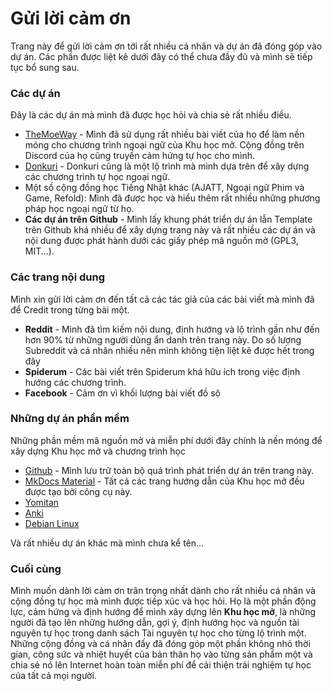 # Gửi lời cảm ơn

Trang này để gửi lời cảm ơn tới rất nhiều cá nhân và dự án đã đóng góp vào dự án. Các phần được liệt kê dưới đây có thể chưa đầy đủ và mình sẽ tiếp tục bổ sung sau.

### Các dự án 
Đây là các dự án mà mình đã được học hỏi và chia sẻ rất nhiều điều.

- [TheMoeWay](http://learnjapanese.moe/) - Mình đã sử dụng rất nhiều bài viết của họ để làm nền móng cho chương trình ngoại ngữ của Khu học mở. Cộng đồng trên Discord của họ cũng truyền cảm hứng tự học cho mình.
- [Donkuri](https://donkuri.github.io/learn-japanese/) - Donkuri cũng là một lộ trình mà mình dựa trên để xây dựng các chương trình tự học ngoại ngữ.
- Một số cộng đồng học Tiếng Nhật khác (AJATT, Ngoại ngữ Phim và Game, Refold): Mình đã được học và hiểu thêm rất nhiều những phương pháp học ngoại ngữ từ họ.
- **Các dự án trên Github** - Mình lấy khung phát triển dự án lẫn Template trên Github khá nhiều để xây dựng trang này và rất nhiều các dự án và nội dung được phát hành dưới các giấy phép mã nguồn mở (GPL3, MIT...).  

### Các trang nội dung
Mình xin gửi lời cảm ơn đến tất cả các tác giả của các bài viết mà mình đã để Credit trong từng bài một.

- **Reddit** - Mình đã tìm kiếm nội dung, định hướng và lộ trình gần như đến hơn 90% từ những người dùng ẩn danh trên trang này. Do số lượng Subreddit và cá nhân nhiều nên mình không tiện liệt kê được hết trong đây
- **Spiderum** - Các bài viết trên Spiderum khá hữu ích trong việc định hướng các chương trình.
- **Facebook** - Cảm ơn vì khối lượng bài viết đồ sộ

### Những dự án phần mềm
Những phần mềm mã nguồn mở và miễn phí dưới đây chính là nền móng để xây dựng Khu học mở và chương trình học

- [Github](https://github.com/) - Mình lưu trữ toàn bộ quá trình phát triển dự án trên trang này.
- [MkDocs Material](https://squidfunk.github.io/mkdocs-material/) - Tất cả các trang hướng dẫn của Khu học mở đều được tạo bởi công cụ này. 
- [Yomitan](https://yomitan.wiki/)
- [Anki](https://apps.ankiweb.net/)
- [Debian Linux](https://www.debian.org/)

Và rất nhiều dự án khác mà mình chưa kể tên...

### Cuối cùng

Mình muốn dành lời cảm ơn trân trọng nhất dành cho rất nhiều cá nhân và cộng đồng tự học mà mình được tiếp xúc và học hỏi. Họ là một phần động lực, cảm hứng và định hướng để mình xây dựng lên **Khu học mở**, là những người đã tạo lên những hướng dẫn, gợi ý, định hướng học và nguồn tài nguyên tự học trong danh sách Tài nguyên tự học cho từng lộ trình một. Những cộng đồng và cá nhân đấy đã đóng góp một phần không nhỏ thời gian, công sức và nhiệt huyết của bản thân họ vào từng sản phẩm một và chia sẻ nó lên Internet hoàn toàn miễn phí để cải thiện trải nghiệm tự học của tất cả mọi người.